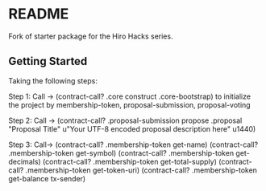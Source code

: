 # README

Fork of starter package for the Hiro Hacks series.

## Getting Started

Taking the following steps:

Step 1: Call ->
(contract-call? .core construct .core-bootstrap) to initialize the project by membership-token, proposal-submission, proposal-voting 

Step 2: Call ->
(contract-call? .proposal-submission propose .proposal "Proposal Title" u"Your UTF-8 encoded proposal description here" u1440)

Step 3: Call-> 
(contract-call? .membership-token get-name)
(contract-call? .membership-token get-symbol)
(contract-call? .membership-token get-decimals)
(contract-call? .membership-token get-total-supply)
(contract-call? .membership-token get-token-uri)
(contract-call? .membership-token get-balance tx-sender)

